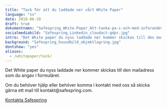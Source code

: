 ```yaml
---
title: "Tack för att du laddade ner vårt White Paper"
language: "sv"
date: 2018-06-20
draft: true
dokumentnamn: "Safespring_White-Paper_Att-tanka-pa-i-och-med-inforandet-av-GDPR-och-CLOUD-act.pdf"
socialmediabild: "Safespring_Linkedin_cloudact-gdpr.jpg"
intro: "Det White paper du nyss laddade ner kommer skickas till den mailadress som du angav i formuläret."
background: "Safespring_huvudbild_objektlagring.jpg"
dontshow: "yes"
aliases:
  - /whitepaper/tack/
---
```


<div class="ingress"><p>Det White paper du nyss laddade ner kommer skickas till den mailadress som du angav i formuläret.</p></div>

<p>Om du behöver hjälp eller behöver komma i kontakt med oss så skicka gärna ett mail till kontakt@safespring.com.</p>

<a id="text-button" href="/kontakt">Kontakta Safespring</a>
